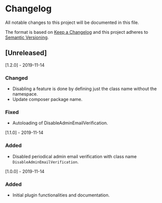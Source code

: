 # Changelog
All notable changes to this project will be documented in this file.

The format is based on [Keep a Changelog](http://keepachangelog.com/en/1.0.0/)
and this project adheres to [Semantic Versioning](http://semver.org/spec/v2.0.0.html).

## [Unreleased]

[1.2.0] - 2019-11-14

### Changed

- Disabling a feature is done by defining just the class name without the namespace.
- Update composer package name.

### Fixed

- Autoloading of DisableAdminEmailVerification.

[1.1.0] - 2019-11-14

### Added
- Disabled periodical admin email verification with class name `DisableAdminEmailVerification`.

[1.0.0] - 2019-11-14

### Added
- Initial plugin functionalities and documentation.
